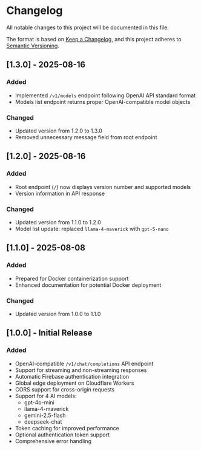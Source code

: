 # Changelog

All notable changes to this project will be documented in this file.

The format is based on [Keep a Changelog](https://keepachangelog.com/en/1.0.0/),
and this project adheres to [Semantic Versioning](https://semver.org/spec/v2.0.0.html).

## [1.3.0] - 2025-08-16

### Added
- Implemented `/v1/models` endpoint following OpenAI API standard format
- Models list endpoint returns proper OpenAI-compatible model objects

### Changed
- Updated version from 1.2.0 to 1.3.0
- Removed unnecessary message field from root endpoint

## [1.2.0] - 2025-08-16

### Added
- Root endpoint (`/`) now displays version number and supported models
- Version information in API response

### Changed
- Updated version from 1.1.0 to 1.2.0
- Model list update: replaced `llama-4-maverick` with `gpt-5-nano`

## [1.1.0] - 2025-08-08

### Added
- Prepared for Docker containerization support
- Enhanced documentation for potential Docker deployment

### Changed
- Updated version from 1.0.0 to 1.1.0

## [1.0.0] - Initial Release

### Added
- OpenAI-compatible `/v1/chat/completions` API endpoint
- Support for streaming and non-streaming responses
- Automatic Firebase authentication integration
- Global edge deployment on Cloudflare Workers
- CORS support for cross-origin requests
- Support for 4 AI models:
  - gpt-4o-mini
  - llama-4-maverick
  - gemini-2.5-flash
  - deepseek-chat
- Token caching for improved performance
- Optional authentication token support
- Comprehensive error handling